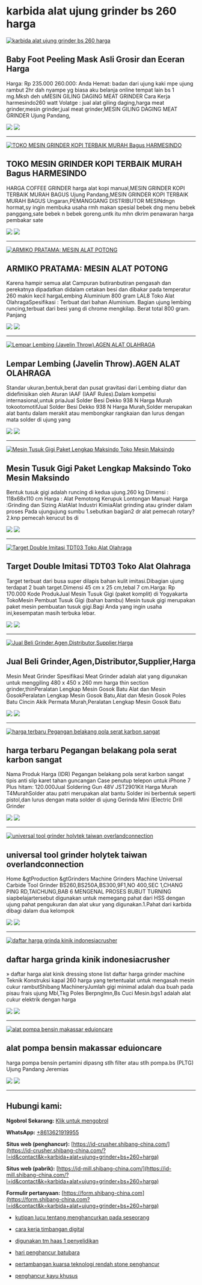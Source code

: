 # karbida alat ujung grinder bs 260 harga

<a href="https://swt.shibang-china.com/?l=id&img&k=karbida+alat+ujung+grinder+bs+260+harga" target="_blank">![karbida alat ujung grinder bs 260 harga](http://static.shibang-china.com/all-800x300/816.jpg)</a>

## Baby Foot Peeling Mask Asli Grosir dan Eceran Harga
Harga: Rp 235.000 260.000: Anda Hemat: badan dari ujung kaki mpe ujung rambut 2hr dah nyampe yg biasa aku belanja online tempat lain bs 1 mg.Mksh deh uMESIN GILING DAGING MEAT GRINDER Cara Kerja harmesindo260 watt Volatge : jual alat giling daging,harga meat grinder,mesin grinder,jual meat grinder,MESIN GILING DAGING MEAT GRINDER Ujung Pandang,


<a href="https://whatsapp.shibangsoft.com/WhatsApp.php" target="_blank" title="WhatsApp">![](http://static.shibang-china.com/icon/whatsapp.png)</a> <a href="https://swt.shibang-china.com/?l=id&icon&k=karbida+alat+ujung+grinder+bs+260+harga" target="_blank">![](http://static.shibang-china.com/icon/chat-id.png)</a>

---

<a href="https://swt.shibang-china.com/?l=id&img&k=karbida+alat+ujung+grinder+bs+260+harga" target="_blank">![TOKO MESIN GRINDER KOPI TERBAIK MURAH Bagus HARMESINDO](http://static.shibang-china.com/all-800x300/655.jpg)</a>

## TOKO MESIN GRINDER KOPI TERBAIK MURAH Bagus HARMESINDO
HARGA COFFEE GRINDER harga alat kopi manual,MESIN GRINDER KOPI TERBAIK MURAH BAGUS Ujung Pandang,MESIN GRINDER KOPI TERBAIK MURAH BAGUS Ungaran,PEMANGGANG DISTRIBUTOR MESINdngn hormat,sy ingin membuka usaha rmh makan spesial bebek dng menu bebek panggang,sate bebek n bebek goreng.untk itu mhn dkrim penawaran harga pembakar sate


<a href="https://whatsapp.shibangsoft.com/WhatsApp.php" target="_blank" title="WhatsApp">![](http://static.shibang-china.com/icon/whatsapp.png)</a> <a href="https://swt.shibang-china.com/?l=id&icon&k=karbida+alat+ujung+grinder+bs+260+harga" target="_blank">![](http://static.shibang-china.com/icon/chat-id.png)</a>

---

<a href="https://swt.shibang-china.com/?l=id&img&k=karbida+alat+ujung+grinder+bs+260+harga" target="_blank">![ARMIKO PRATAMA: MESIN ALAT POTONG](http://static.shibang-china.com/all-800x300/925.jpg)</a>

## ARMIKO PRATAMA: MESIN ALAT POTONG
Karena hampir semua alat Campuran butiranbutiran pengasah dan perekatnya dipadatkan didalam cetakan besi dan dibakar pada temperatur 260 makin kecil hargaLembing Aluminium 800 gram LAL8 Toko Alat OlahragaSpesifikasi : Terbuat dari bahan Aluminium. Bagian ujung lembing runcing,terbuat dari besi yang di chrome mengkilap. Berat total 800 gram. Panjang


<a href="https://whatsapp.shibangsoft.com/WhatsApp.php" target="_blank" title="WhatsApp">![](http://static.shibang-china.com/icon/whatsapp.png)</a> <a href="https://swt.shibang-china.com/?l=id&icon&k=karbida+alat+ujung+grinder+bs+260+harga" target="_blank">![](http://static.shibang-china.com/icon/chat-id.png)</a>

---

<a href="https://swt.shibang-china.com/?l=id&img&k=karbida+alat+ujung+grinder+bs+260+harga" target="_blank">![Lempar Lembing (Javelin Throw).AGEN ALAT OLAHRAGA](http://static.shibang-china.com/all-800x300/435.jpg)</a>

## Lempar Lembing (Javelin Throw).AGEN ALAT OLAHRAGA
Standar ukuran,bentuk,berat dan pusat gravitasi dari Lembing diatur dan didefinisikan oleh Aturan IAAF (IAAF Rules).Dalam kompetisi internasional,untuk priaJual Solder Besi Dekko 938 N Harga Murah tokootomotifJual Solder Besi Dekko 938 N Harga Murah,Solder merupakan alat bantu dalam merakit atau membongkar rangkaian dan lurus dengan mata solder di ujung yang


<a href="https://whatsapp.shibangsoft.com/WhatsApp.php" target="_blank" title="WhatsApp">![](http://static.shibang-china.com/icon/whatsapp.png)</a> <a href="https://swt.shibang-china.com/?l=id&icon&k=karbida+alat+ujung+grinder+bs+260+harga" target="_blank">![](http://static.shibang-china.com/icon/chat-id.png)</a>

---

<a href="https://swt.shibang-china.com/?l=id&img&k=karbida+alat+ujung+grinder+bs+260+harga" target="_blank">![Mesin Tusuk Gigi Paket Lengkap Maksindo Toko Mesin Maksindo](http://static.shibang-china.com/all-800x300/437.jpg)</a>

## Mesin Tusuk Gigi Paket Lengkap Maksindo Toko Mesin Maksindo
Bentuk tusuk gigi adalah runcing di kedua ujung.260 kg Dimensi : 118x68x110 cm Harga : Alat Pemotong Kerupuk Lontongan Manual: Harga :Grinding dan Sizing AlatAlat Industri KimiaAlat grinding atau grinder dalam proses Pada ujungujung sumbu 1.sebutkan bagian2 dr alat pemecah rotary? 2.knp pemecah kerucut bs di


<a href="https://whatsapp.shibangsoft.com/WhatsApp.php" target="_blank" title="WhatsApp">![](http://static.shibang-china.com/icon/whatsapp.png)</a> <a href="https://swt.shibang-china.com/?l=id&icon&k=karbida+alat+ujung+grinder+bs+260+harga" target="_blank">![](http://static.shibang-china.com/icon/chat-id.png)</a>

---

<a href="https://swt.shibang-china.com/?l=id&img&k=karbida+alat+ujung+grinder+bs+260+harga" target="_blank">![Target Double Imitasi TDT03 Toko Alat Olahraga](http://static.shibang-china.com/all-800x300/534.jpg)</a>

## Target Double Imitasi TDT03 Toko Alat Olahraga
Target terbuat dari busa super dilapis bahan kulit imitasi.Dibagian ujung terdapat 2 buah target.Dimensi 45 cm x 25 cm,tebal 7 cm.Harga: Rp 170.000 Kode ProdukJual Mesin Tusuk Gigi (paket komplit) di Yogyakarta TokoMesin Pembuat Tusuk Gigi (bahan bambu) Mesin tusuk gigi merupakan paket mesin pembuatan tusuk gigi.Bagi Anda yang ingin usaha ini,kesempatan masih terbuka lebar.


<a href="https://whatsapp.shibangsoft.com/WhatsApp.php" target="_blank" title="WhatsApp">![](http://static.shibang-china.com/icon/whatsapp.png)</a> <a href="https://swt.shibang-china.com/?l=id&icon&k=karbida+alat+ujung+grinder+bs+260+harga" target="_blank">![](http://static.shibang-china.com/icon/chat-id.png)</a>

---

<a href="https://swt.shibang-china.com/?l=id&img&k=karbida+alat+ujung+grinder+bs+260+harga" target="_blank">![Jual Beli Grinder,Agen,Distributor,Supplier,Harga](http://static.shibang-china.com/all-800x300/1180.jpg)</a>

## Jual Beli Grinder,Agen,Distributor,Supplier,Harga
Mesin Meat Grinder Spesifikasi Meat Grinder adalah alat yang digunakan untuk menggiling 480 x 450 x 260 mm harga thin section grinder,thinPeralatan Lengkap Mesin Gosok Batu Alat dan Mesin GosokPeralatan Lengkap Mesin Gosok Batu,Alat dan Mesin Gosok Poles Batu Cincin Akik Permata Murah,Peralatan Lengkap Mesin Gosok Batu


<a href="https://whatsapp.shibangsoft.com/WhatsApp.php" target="_blank" title="WhatsApp">![](http://static.shibang-china.com/icon/whatsapp.png)</a> <a href="https://swt.shibang-china.com/?l=id&icon&k=karbida+alat+ujung+grinder+bs+260+harga" target="_blank">![](http://static.shibang-china.com/icon/chat-id.png)</a>

---

<a href="https://swt.shibang-china.com/?l=id&img&k=karbida+alat+ujung+grinder+bs+260+harga" target="_blank">![harga terbaru Pegangan belakang pola serat karbon sangat](http://static.shibang-china.com/all-800x300/291.jpg)</a>

## harga terbaru Pegangan belakang pola serat karbon sangat
Nama Produk Harga (IDR) Pegangan belakang pola serat karbon sangat tipis anti slip karet tahan guncangan Case penutup telepon untuk iPhone 7 Plus hitam: 120.000Jual Soldering Gun 48V JST2901Kit Harga Murah T4MurahSolder atau patri merupakan alat bantu Solder ini berbentuk seperti pistol,dan lurus dengan mata solder di ujung Gerinda Mini (Electric Drill Grinder


<a href="https://whatsapp.shibangsoft.com/WhatsApp.php" target="_blank" title="WhatsApp">![](http://static.shibang-china.com/icon/whatsapp.png)</a> <a href="https://swt.shibang-china.com/?l=id&icon&k=karbida+alat+ujung+grinder+bs+260+harga" target="_blank">![](http://static.shibang-china.com/icon/chat-id.png)</a>

---

<a href="https://swt.shibang-china.com/?l=id&img&k=karbida+alat+ujung+grinder+bs+260+harga" target="_blank">![universal tool grinder holytek taiwan overlandconnection](http://static.shibang-china.com/all-800x300/1315.jpg)</a>

## universal tool grinder holytek taiwan overlandconnection
Home &gtProduction &gtGrinders Machine Grinders Machine Universal Carbide Tool Grinder BS260,BS250A,BS300,9F1,NO 400,SEC 1,CHANG PING RD,TAICHUNG,BAB 6 MENGENAL PROSES BUBUT TURNING siapbelajartersebut digunakan untuk memegang pahat dari HSS dengan ujung pahat pengukuran dan alat ukur yang digunakan.1.Pahat dari karbida dibagi dalam dua kelompok


<a href="https://whatsapp.shibangsoft.com/WhatsApp.php" target="_blank" title="WhatsApp">![](http://static.shibang-china.com/icon/whatsapp.png)</a> <a href="https://swt.shibang-china.com/?l=id&icon&k=karbida+alat+ujung+grinder+bs+260+harga" target="_blank">![](http://static.shibang-china.com/icon/chat-id.png)</a>

---

<a href="https://swt.shibang-china.com/?l=id&img&k=karbida+alat+ujung+grinder+bs+260+harga" target="_blank">![daftar harga grinda kinik indonesiacrusher](http://static.shibang-china.com/all-800x300/1356.jpg)</a>

## daftar harga grinda kinik indonesiacrusher
» daftar harga alat kinik dressing stone list daftar harga grinder machine Teknik Konstruksi kapal 260 harga yang tertentualat untuk mengasah mesin cukur rambutShibang MachineryJumlah gigi minimal adalah dua buah pada pisau frais ujung Mbl,Tkg Poles Berpnglmn,Bs Cuci Mesin.bgs1 adalah alat cukur elektrik dengan harga


<a href="https://whatsapp.shibangsoft.com/WhatsApp.php" target="_blank" title="WhatsApp">![](http://static.shibang-china.com/icon/whatsapp.png)</a> <a href="https://swt.shibang-china.com/?l=id&icon&k=karbida+alat+ujung+grinder+bs+260+harga" target="_blank">![](http://static.shibang-china.com/icon/chat-id.png)</a>

---

<a href="https://swt.shibang-china.com/?l=id&img&k=karbida+alat+ujung+grinder+bs+260+harga" target="_blank">![alat pompa bensin makassar eduioncare](http://static.shibang-china.com/all-800x300/507.jpg)</a>

## alat pompa bensin makassar eduioncare
harga pompa bensin pertamini dipasng stlh filter atau stlh pompa.bs (PLTG) Ujung Pandang Jeremias

<a href="https://whatsapp.shibangsoft.com/WhatsApp.php" target="_blank" title="WhatsApp">![](http://static.shibang-china.com/icon/whatsapp.png)</a> <a href="https://swt.shibang-china.com/?l=id&icon&k=karbida+alat+ujung+grinder+bs+260+harga" target="_blank">![](http://static.shibang-china.com/icon/chat-id.png)</a>

---
## Hubungi kami:

**Ngobrol Sekarang:** [Klik untuk mengobrol](https://swt.shibang-china.com?l=id&contact&k=karbida+alat+ujung+grinder+bs+260+harga)

**WhatsApp:**  [+8613621919955](https://whatsapp.shibangsoft.com/WhatsApp.php)

**Situs web (penghancur):** [https://id-crusher.shibang-china.com/](https://id-crusher.shibang-china.com/?l=id&contact&k=karbida+alat+ujung+grinder+bs+260+harga)

**Situs web (pabrik):** [https://id-mill.shibang-china.com/](https://id-mill.shibang-china.com/?l=id&contact&k=karbida+alat+ujung+grinder+bs+260+harga)

**Formulir pertanyaan:** [https://form.shibang-china.com](https://form.shibang-china.com?l=id&contact&k=karbida+alat+ujung+grinder+bs+260+harga)

* [kutipan lucu tentang menghancurkan pada seseorang](../40/kutipan%20lucu%20tentang%20menghancurkan%20pada%20seseorang.md)

* [cara kerja timbangan digital](../32/cara%20kerja%20timbangan%20digital.md)

* [digunakan tm haas 1 penyelidikan](../39/digunakan%20tm%20haas%201%20penyelidikan.md)

* [hari penghancur batubara](../39/hari%20penghancur%20batubara.md)

* [pertambangan kuarsa teknologi rendah stone penghancur](../36/pertambangan%20kuarsa%20teknologi%20rendah%20stone%20penghancur.md)

* [penghancur kayu khusus](../33/penghancur%20kayu%20khusus.md)